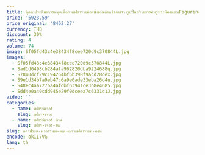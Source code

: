 ```yaml
---
title: ตุ๊กตาประติมากรรมพุดเดิ้ลกาแฟตารางห้องนั่งเล่นด้านข้างตารางรูปปั้นสร้างสรรค์หรูหราห้องนอนFigurinesถาดสุนทรียศาสตร์โมเดิร์น
price: '5923.59'
price_original: '8462.27'
currency: THB
discount: 30%
rating: 4
volume: 74
image: Sf05fd43c4e38434f8cee720d9c370844L.jpg
images:
  - Sf05fd43c4e38434f8cee720d9c370844L.jpg
  - Sad1d0498cb284afa962820dba9224688q.jpg
  - S7840dcf29c194264bf6b398f9acd28dex.jpg
  - S9e1d34b7a9eb47c6a9e0ade33eba26d4u.jpg
  - S48ec4aa7276a4afdbf63941ce3b8e4685.jpg
  - Sdd4e0a40cdd945e29f0dceea7c6331d1J.jpg
video: ''
categories:
  - name: เฟอร์นิเจอร์
    slug: เฟอร-เจอร
  - name: เฟอร์นิเจอร์ บ้าน
    slug: เฟอร-เจอร-าน
slug: กตาประต-มากรรมพ-ดเด-ลกาแฟตารางห-องน
encode: okII7VG
lang: th
---
```

  